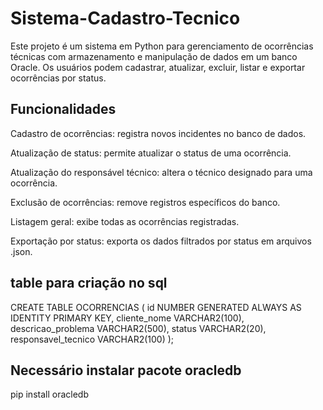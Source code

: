 # Sistema-Cadastro-Tecnico

Este projeto é um sistema em Python para gerenciamento de ocorrências técnicas com armazenamento e manipulação de dados em um banco Oracle. Os usuários podem cadastrar, atualizar, excluir, listar e exportar ocorrências por status.

## Funcionalidades

Cadastro de ocorrências: registra novos incidentes no banco de dados.

Atualização de status: permite atualizar o status de uma ocorrência.

Atualização do responsável técnico: altera o técnico designado para uma ocorrência.

Exclusão de ocorrências: remove registros específicos do banco.

Listagem geral: exibe todas as ocorrências registradas.

Exportação por status: exporta os dados filtrados por status em arquivos .json.

## table para criação no sql

CREATE TABLE OCORRENCIAS (
    id NUMBER GENERATED ALWAYS AS IDENTITY PRIMARY KEY,
    cliente_nome VARCHAR2(100),
    descricao_problema VARCHAR2(500),
    status VARCHAR2(20),
    responsavel_tecnico VARCHAR2(100)
);

## Necessário instalar pacote oracledb
pip install oracledb

